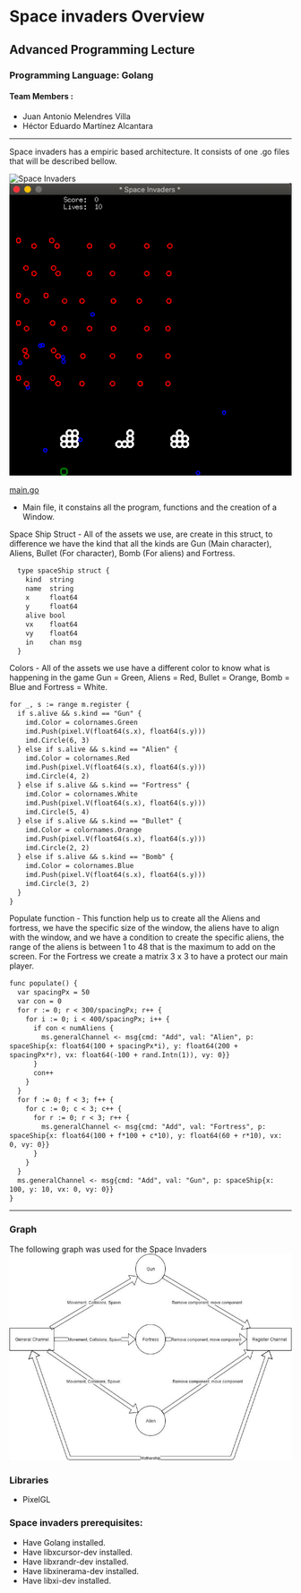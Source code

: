 # Space invaders Overview
## Advanced Programming Lecture

### Programming Language: Golang
#### Team Members :
* Juan Antonio Melendres Villa
* Héctor Eduardo Martínez Alcantara


************************

Space invaders has a empiric based architecture. It consists of one .go files that will be described bellow.

![Space Invaders](space-invaders.png)
![In Game](game.png)

[main.go](spaceInvadersWithGoRoutines)
- Main file, it constains all the program, functions and the creation of a Window.

Space Ship Struct - All of the assets we use, are create in this struct, to difference we have the kind that all the kinds are Gun (Main character), Aliens, Bullet (For character), Bomb (For aliens) and Fortress.

```
  type spaceShip struct {
    kind  string
    name  string
    x     float64
    y     float64
    alive bool
    vx    float64
    vy    float64
    in    chan msg
  }
```

Colors - All of the assets we use have a different color to know what is happening in the game Gun = Green, Aliens = Red, Bullet = Orange, Bomb = Blue and Fortress = White.

```
for _, s := range m.register {
  if s.alive && s.kind == "Gun" {
    imd.Color = colornames.Green
    imd.Push(pixel.V(float64(s.x), float64(s.y)))
    imd.Circle(6, 3)
  } else if s.alive && s.kind == "Alien" {
    imd.Color = colornames.Red
    imd.Push(pixel.V(float64(s.x), float64(s.y)))
    imd.Circle(4, 2)
  } else if s.alive && s.kind == "Fortress" {
    imd.Color = colornames.White
    imd.Push(pixel.V(float64(s.x), float64(s.y)))
    imd.Circle(5, 4)
  } else if s.alive && s.kind == "Bullet" {
    imd.Color = colornames.Orange
    imd.Push(pixel.V(float64(s.x), float64(s.y)))
    imd.Circle(2, 2)
  } else if s.alive && s.kind == "Bomb" {
    imd.Color = colornames.Blue
    imd.Push(pixel.V(float64(s.x), float64(s.y)))
    imd.Circle(3, 2)
  }
}
```

Populate function - This function help us to create all the Aliens and fortress, we have the specific size of the window, the aliens have to align with the window, and we have a condition to create the specific aliens, the range of the aliens is between 1 to 48 that is the maximum to add on the screen. For the Fortress we create a matrix 3 x 3 to have a protect our main player.

```
func populate() {
  var spacingPx = 50
  var con = 0
  for r := 0; r < 300/spacingPx; r++ {
    for i := 0; i < 400/spacingPx; i++ {
      if con < numAliens {
        ms.generalChannel <- msg{cmd: "Add", val: "Alien", p: spaceShip{x: float64(100 + spacingPx*i), y: float64(200 + spacingPx*r), vx: float64(-100 + rand.Intn(1)), vy: 0}}
      }
      con++
    }
  }
  for f := 0; f < 3; f++ {
    for c := 0; c < 3; c++ {
      for r := 0; r < 3; r++ {
        ms.generalChannel <- msg{cmd: "Add", val: "Fortress", p: spaceShip{x: float64(100 + f*100 + c*10), y: float64(60 + r*10), vx: 0, vy: 0}}
      }
    }
  }
  ms.generalChannel <- msg{cmd: "Add", val: "Gun", p: spaceShip{x: 100, y: 10, vx: 0, vy: 0}}
}
```

***************************

### Graph

The following graph was used for the Space Invaders
![Graph](Graph.png)

### Libraries
- PixelGL

### Space invaders prerequisites:
- Have Golang installed.
- Have libxcursor-dev installed.
- Have libxrandr-dev installed.
- Have libxinerama-dev installed.
- Have libxi-dev installed.